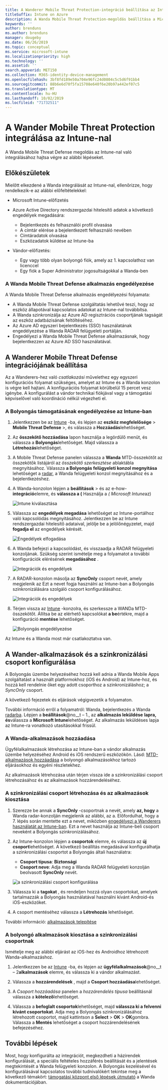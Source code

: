 ```yaml
---
title: A Wanderer Mobile Threat Protection-integráció beállítása az Intune-nal
titleSuffix: Intune on Azure
description: A Wanda Mobile Threat Protection-megoldás beállítása a Microsoft Intune a mobileszközök hozzáférésének szabályozásához a vállalati erőforrásokhoz.
keywords: ''
author: brenduns
ms.author: brenduns
manager: dougeby
ms.date: 06/26/2019
ms.topic: conceptual
ms.service: microsoft-intune
ms.localizationpriority: high
ms.technology: ''
ms.assetid: ''
search.appverid: MET150
ms.collection: M365-identity-device-management
ms.openlocfilehash: 3bf8fd189e50a704e96fc24d0804c5c5d6f91bb4
ms.sourcegitcommit: 88b6e6d70f5fa15708e640f6e20b97a442ef07c5
ms.translationtype: MT
ms.contentlocale: hu-HU
ms.lasthandoff: 10/02/2019
ms.locfileid: "71732511"
---
```

# <a name="integrate-wandera-mobile-threat-protection-with-intune"></a>A Wander Mobile Threat Protection integrálása az Intune-nal  

A Wanda Mobile Threat Defense megoldás az Intune-nal való integrálásához hajtsa végre az alábbi lépéseket.  

## <a name="before-you-begin"></a>Előkészületek  

Mielőtt elkezdené a Wanda integrálását az Intune-nal, ellenőrizze, hogy rendelkezik-e az alábbi előfeltételekkel:
- Microsoft Intune-előfizetés  
- Azure Active Directory rendszergazdai hitelesítő adatok a következő engedélyek megadására:  
  - Bejelentkezés és felhasználói profil olvasása  
  - A címtár elérése a bejelentkezett felhasználó nevében  
  - Címtáradatok olvasása  
  - Eszközadatok küldése az Intune-ba  

- Vándor-előfizetés:
  - Egy vagy több olyan bolyongó fiók, amely az 1. kapcsolathoz van licenccel  
  - Egy fiók a Super Administrator jogosultságokkal a Wanda-ben  
 
### <a name="wandera-mobile-threat-defense-app-authorization"></a>A Wanda Mobile Threat Defense alkalmazás engedélyezése  

A Wanda Mobile Threat Defense alkalmazás engedélyezési folyamata:  
- A Wanda Mobile Threat Defense szolgáltatás lehetővé teszi, hogy az eszköz állapotával kapcsolatos adatokat az Intune-nal továbbítsa.  
- A Wanda szinkronizálja az Azure AD regisztrációs csoportjának tagságát az eszköz adatbázisának feltöltéséhez.  
- Az Azure AD egyszeri bejelentkezés (SSO) használatának engedélyezése a Wanda RADAR felügyeleti portálján.  
- Engedélyezi a Wanda Mobile Threat Defense alkalmazásnak, hogy bejelentkezzen az Azure AD SSO használatával.  


## <a name="set-up-wandera-mobile-threat-defense-integration"></a>A Wanderer Mobile Threat Defense integrációjának beállítása  
Az a Wanderers-hez való *csatlakozási* művelethez egy egyszeri konfigurációs folyamat szükséges, amelyet az Intune és a Wanda konzolon is végre kell hajtani. A konfigurációs folyamat körülbelül 15 percet vesz igénybe. A konfigurálást a vándor technikai fiókjával vagy a támogatási képviselővel való koordináció nélkül végezheti el.  

### <a name="enable-support-for-wandera-in-intune"></a>A Bolyongás támogatásának engedélyezése az Intune-ban
1. Jelentkezzen be az [Intune](https://go.microsoft.com/fwlink/?linkid=2090973) -ba, és lépjen az **eszköz megfelelősége** > **Mobile Threat Defense** >, és válassza a **Hozzáadás**lehetőséget.

2. Az **összekötő hozzáadása** lapon használja a legördülő menüt, és válassza a **Bolyongás**lehetőséget. Majd válassza a **Létrehozás**lehetőséget.  

3. A Mobile Threat Defense panelen válassza a **Wanda** MTD-összekötőt az összekötők listájáról az *összekötő szerkesztése* ablaktábla megnyitásához. Válassza **a Bolyongás felügyeleti konzol megnyitása** lehetőséget a [radar](https://radar.wandera.com/login), a Wanda felügyeleti konzol megnyitásához és a bejelentkezéshez. 

4. A Wanda-konzolon lépjen a **beállítások** >  és az e-how-**integráció**elemre, és **válassza a (** Használja a *(* *Microsoft Intune*az)

   ![Intune kiválasztása](./media/wandera-mtd-connector-integration/set-up-intune-in-radar.png)

5. Válassza az **engedélyek megadása** lehetőséget az Intune-portálhoz való kapcsolódás megnyitásához. Jelentkezzen be az Intune rendszergazdai hitelesítő adataival, jelölje be a jelölőnégyzetet, majd **fogadja el** az engedélyek kérését.  

   ![Engedélyek elfogadása](./media/wandera-mtd-connector-integration/permissions.png) 

6. A Wanda befejezi a kapcsolódást, és visszaadja a RADAR felügyeleti konzoljának. Szükség szerint ismételje meg a folyamatot a további konfigurációk elérésének **megadásához** .  

   ![Integrációk és engedélyek](./media/wandera-mtd-connector-integration/integrations-and-permissions.png) 

7. A RADAR-konzolon másolja az **SyncOnly** csoport nevét, amely megjelenik az Ezt a nevet fogja használni az Intune-ban a Bolyongás szinkronizálására szolgáló csoport konfigurálásához.

   ![Integrációk és engedélyek](./media/wandera-mtd-connector-integration/sync-group-name.png) 

8. Térjen vissza az [Intune](https://go.microsoft.com/fwlink/?linkid=2090973) -konzolra, és szerkessze a WANDa MTD-összekötőt. Állítsa be az elérhető kapcsolókat **a be**értékre, majd a konfiguráció **mentése** lehetőséget.  

   ![Bolyongás engedélyezése](./media/wandera-mtd-connector-integration/enable-wandera.png) 

Az Intune és a Wanda most már csatlakoztatva van.  

## <a name="configure-the-wandera-applications-and-synchronization-group"></a>A Wander-alkalmazások és a szinkronizálási csoport konfigurálása  
A Bolyongás üzembe helyezéséhez hozzá kell adnia a Wanda Mobile Apps szolgáltatást a használt platformokhoz (iOS és Android) az Intune-hoz, és hozzá kell rendelnie őket egy adott csoporthoz a szinkronizáláshoz; a *SyncOnly* csoport. 

A következő fejezetek és eljárások végigvezetik a folyamaton.

További információ erről a folyamatról: Wanda, bejelentkezés a Wanda [radarba](https://radar.wandera.com/login). Lépjen a **beállítások**@no__t – 1., az **alkalmazás leküldése** **lapra, és**válassza a **Microsoft Intune**lehetőséget. Az alkalmazás leküldéses lapja az Intune-ra vonatkozó utasításokkal frissül.  

### <a name="add-the-wandera-apps"></a>A Wanda-alkalmazások hozzáadása  
Ügyfélalkalmazások létrehozása az Intune-ban a vándor alkalmazás üzembe helyezéséhez Android és iOS rendszerű eszközökön. Lásd: [MTD-alkalmazások hozzáadása](mtd-apps-ios-app-configuration-policy-add-assign.md) a bolyongó alkalmazásokhoz tartozó eljárásokhoz és egyéni részletekhez.  

Az alkalmazások létrehozása után térjen vissza ide a szinkronizálási csoport létrehozásához és az alkalmazások hozzárendeléséhez.  


### <a name="create-the-synchronization-group-and-assign-the-apps"></a>A szinkronizálási csoport létrehozása és az alkalmazások kiosztása

1. Szerezze be annak a **SyncOnly** -csoportnak a nevét, amely **az, hogy** a Wanda radar-konzolján megjelenik az alábbi, az a. Előfordulhat, hogy a 7. lépés során mentette ezt a nevet, miközben [engedélyezi a Wanderers használatát az Intune-ban](#enable-support-for-wandera-in-intune). Ezt a nevet használja az Intune-beli csoport neveként a Bolyongás szinkronizálásához.  

2. Az Intune-konzolon lépjen a **csoportok** elemre, és válassza az **új csoport**lehetőséget. A következő beállítás megadásával konfigurálhatja a szinkronizálási csoportot a Bolyongás általi használatra:
   - **Csoport típusa**: **Biztonsági**
   - **Csoport neve**: Adja meg a Wanda RADAR felügyeleti konzolján beolvasott **SyncOnly** nevét.

   ![a szinkronizálási csoport konfigurálása](./media/wandera-mtd-connector-integration/configure-sync-group.png)

3. Válassza ki a **tagokat** , és rendeljen hozzá olyan csoportokat, amelyek tartalmazzák a Bolyongás használatával használni kívánt Android-és iOS-eszközöket.

4. A csoport mentéséhez válassza a **Létrehozás** lehetőséget.

További információ: [alkalmazások telepítése](../apps/apps-deploy.md)

### <a name="assign-the-wandera-apps-to-the-synchronization-group"></a>A bolyongó alkalmazások kiosztása a szinkronizálási csoportnak  
Ismételje meg az alábbi eljárást az iOS-hez és Androidhoz létrehozott Wanda-alkalmazáshoz.

1. Jelentkezzen be az [Intune](https://go.microsoft.com/fwlink/?linkid=2090973) -ba, és lépjen az **ügyfélalkalmazások**@no__t – 2**alkalmazások** elemre, és válassza ki a vándor alkalmazást.  

2. Válassza a **hozzárendelések** , majd a **Csoport hozzáadása**lehetőséget.  

3. A *Csoport hozzáadása* panelen a *hozzárendelés típusa* beállításnál válassza a **kötelező**lehetőséget.

4. Válassza a **befoglalt csoportok**lehetőséget, majd **válassza ki a felvenni kívánt csoportokat**. Adja meg a Bolyongás szinkronizálásához létrehozott csoportot, majd kattintson a **Select** > **OK** > **OK**gombra. Válassza a **Mentés** lehetőséget a csoport hozzárendelésének befejezéséhez.  
 

## <a name="next-steps"></a>További lépések  
Most, hogy konfigurálta az integrációt, megkezdheti a házirendek konfigurálását, a speciális feltételes hozzáférés beállítását és a jelentések megtekintését a Wanda felügyeleti konzolon. A Bolyongás kezelésével és konfigurálásával kapcsolatos további tudnivalókért tekintse meg a következő témakört: [támogatási központ első lépések útmutató](https://radar.wandera.com/?return_to=https://wandera.force.com/Customer/s/getting-started) a Wanda dokumentációjában.  
 